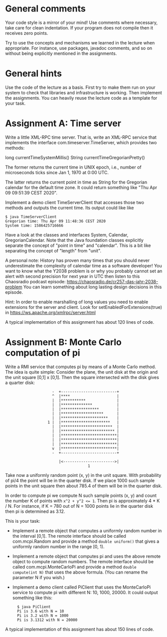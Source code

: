 # General comments

Your code style is a mirror of your mind! Use comments where necessary, take
care for clean indentation. If your program does not compile then it receives
zero points.

Try to use the concepts and mechanisms we learned in the lecture when
appropriate. For instance, use packages, javadoc comments, and so on without
being explicitly mentioned in the assignments.


# General hints

Use the code of the lecture as a basis. First try to make them run on your
system to check that libraries and infrastructure is working. Then implement
the assignments. You can heavily reuse the lecture code as a template for your
task.


# Assignment A: Time server

Write a little XML-RPC time server. That is, write an XML-RPC service that
implements the interface com.timeserver.TimeServer, which provides two methods:

  long currentTimeSystemMillis()
  String currentTimeGregorianPretty()

The former returns the current time in UNIX epoch, i.e., number of microseconds
ticks since Jan 1, 1970 at 0:00 UTC.

The latter returns the current point in time as String for the Gregorian
calendar for the default time zone. It could return something like "Thu Apr 09
09:51:39 CEST 2020".

Implement a demo client TimeServerClient that accesses those two methods and
outputs the current time. Its output could like like

    $ java TimeServerClient
    Gregorian time: Thu Apr 09 11:48:36 CEST 2020
    System time: 1586425716666

Have a look at the classes and interfaces System, Calendar, GregorianCalendar.
Note that the Java foundation classes explicitly separate the concept of
"point in time" and "calendar". This is a bit like separating the concept of
"length" from "unit".

A personal note: History has proven many times that you should never
underestimate the complexity of calendar time as a software developer! You want
to know what the Y2038 problem is or why you probably cannot set an alert with
second precision for next year in UTC then listen to this Chaosradio podcast
episode: https://chaosradio.de/cr257-das-jahr-2038-problem
You can learn something about long lasting design decisions in this episode.

Hint: In order to enable marshalling of long values you need to enable
extensions for the server and client. Look for setEnabledForExtensions(true) in
https://ws.apache.org/xmlrpc/server.html

A typical implementation of this assignment has about 120 lines of code.


# Assignment B: Monte Carlo computation of pi

Write a RMI service that computes pi by means of a Monte Carlo method. The idea
is quite simple: Consider the plane, the unit disk at the origin and the unit
square [0,1] x [0,1]. Then the square intersected with the disk gives a quarter
disk:

                         -  +-------------------------+
                         ^  |****                     |
                         |  |***********              |
                         |  |**************           |
                         |  |*****************        |
                         |  |*******************      |
                         |  |*********************    |
                       1 |  |**********************   |
                         |  |***********************  |
                         |  |************************ |
                         |  |*************************|
                         |  |*************************|
                         |  |*************************|
                         v  |*************************|
                         -  +-------------------------+

                            |<----------------------->|
                                         1


Take now a uniformly random point (x, y) in the unit square. With probability
of pi/4 the point will be in the quarter disk. If we place 1000 such sample
points in the unit square then about 785.4 of them will be in the quarter disk.

In order to compute pi we compute N such sample points (x, y) and count the
number K of points with `x^2 + y^2 <= 1`. Then pi is approximately 4 * K / N.
For instance, if K = 780 out of N = 1000 points lie in the quarter disk then pi
is determined as 3.12.

This is your task:

* Implement a remote object that computes a uniformly random number in the
  interval [0,1]. The remote interface should be called com.mcpi.Random and
  provide a method `double uniform()` that gives a uniformly random number in
  the range [0, 1).

* Implement a remote object that computes pi and uses the above remote object
  to compute random numbers. The remote interface should be called
  com.mcpi.MonteCarloPi and provide a method `double compute(int N)` that
  uses the above formula. (You can rename the parameter N if you wish.)

* Implement a demo client called PiClient that uses the MonteCarloPi service to
  compute pi with different N: 10, 1000, 20000. It could output something
  like this:

        $ java PiClient
        Pi is 3.6 with N = 10
        Pi is 3.2 with N = 1000
        Pi is 3.1312 with N = 20000

A typical implementation of this assignment has about 150 lines of code.
